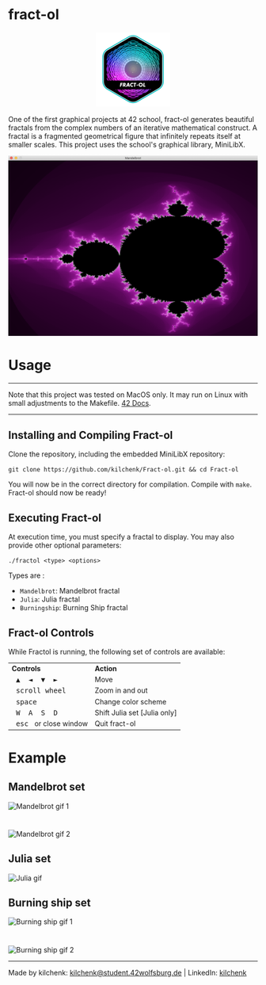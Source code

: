 # fract-ol

<p align="center">
  <img src="art/fract-badge.png" alt="Fract'ol fract-ol 42 project badge"/>
</p>

One of the first graphical projects at 42 school, fract-ol generates beautiful fractals from the complex numbers of an iterative mathematical construct. A fractal is a fragmented geometrical figure that infinitely repeats itself at smaller scales. This project uses the school's graphical library, MiniLibX.

![Fract-ol](art/man.png)

# Usage

---

Note that this project was tested on MacOS only. It may run on Linux with small adjustments to the Makefile. [42 Docs](https://harm-smits.github.io/42docs/libs/minilibx/getting_started.html).

---

## Installing and Compiling Fract-ol

Clone the repository, including the embedded MiniLibX repository:
```shell
git clone https://github.com/kilchenk/Fract-ol.git && cd Fract-ol
```

You will now be in the correct directory for compilation. Compile with ```make```. Fract-ol should now be ready!

## Executing Fract-ol

At execution time, you must specify a fractal to display. You may also provide other optional parameters:

```shell
./fractol <type> <options>
```

Types are :
* ```Mandelbrot```: Mandelbrot fractal
* ```Julia```: Julia fractal
* ```Burningship```: Burning Ship fractal

## Fract-ol Controls

While Fractol is running, the following set of controls are available:

<table>
  <tr><td><strong>Controls</strong></td><td><strong>Action</strong></td></tr>
  <tr><td><kbd>&nbsp;▲&nbsp;</kbd><kbd>&nbsp;◄&nbsp;</kbd><kbd>&nbsp;▼&nbsp;</kbd><kbd>&nbsp;►&nbsp;</kbd></td><td>Move</td></tr>
  <tr><td><kbd>&nbsp;scroll wheel&nbsp;</kbd></td><td>Zoom in and out</td></tr>
  <tr><td><kbd>&nbsp;space&nbsp;</kbd></td><td>Change color scheme</td></tr>
  <tr><td><kbd>&nbsp;W&nbsp;</kbd><kbd>&nbsp;A&nbsp;</kbd><kbd>&nbsp;S&nbsp;</kbd><kbd>&nbsp;D&nbsp;</kbd></td><td>Shift Julia set [Julia only]</td></tr>
  <tr><td><kbd>&nbsp;esc&nbsp;</kbd> or close window</td><td>Quit fract-ol</td></tr>
</table>

# Example

## Mandelbrot set

![Mandelbrot gif 1](art/Mandelbrotg.gif)
# 
![Mandelbrot gif 2](art/Mandelbrotg2.gif)

## Julia set

![Julia gif](art/Juliag.gif)

## Burning ship set

![Burning ship gif 1](art/Shipg.gif)
#
![Burning ship gif 2](art/Shipg2.gif)

---
Made by kilchenk: kilchenk@student.42wolfsburg.de | LinkedIn: [kilchenk](https://www.linkedin.com/in/kyrylo-ilchenko/)
